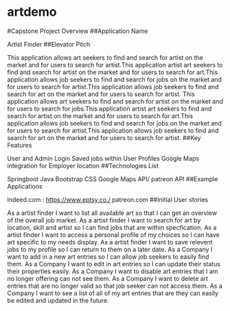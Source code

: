 # artdemo
#Capstone Project Overview ##Application Name

Artist Finder
##Elevator Pitch

This application allows art seekers to find and search for artist on the market and for users to search for artist.This application artist art seekers to find and search for artist on the market and for users to search for art.This application allows job seekers to find and search for jobs on the market and for users to search for artist.This application allows job seekers to find and search for art on the market and for users to search for artist.
This application allows art seekers to find and search for artist on the market and for users to search for jobs.This application artist art seekers to find and search for artist on the market and for users to search for art.This application allows job seekers to find and search for jobs on the market and for users to search for artist.This application allows job seekers to find and search for art on the market and for users to search for artist.
##Key Features

User and Admin Login
Saved jobs within User Profiles
Google Maps integration for Employer location
##Technologies List

Springboot
Java
Bootstrap
CSS
Google Maps API/ patreon API
##Example Applications

Indeed.com : https://www.eptsy.co./ patreon.com
##Initial User stories

As a artist finder I want to list all available art so that I can get an overview of the overall job market.
As a artist finder I want to search for art by location, skill and artist so I can find jobs that are within specfication.
As a artist finder I want to access a personal profile of my choices so I can have art specific to my needs display.
As a artist finder I want to save relevent jobs to my profile so I can return to them on a later date.
As a Company I want to add in a new art entries so I can allow job seekers to easily find them.
As a Company I want to edit in art entries so I can update their status their properties easily.
As a Company I want to disable art entries that I am no longer offering can not see them.
As a Company I want to delete art entries that are no longer valid so that job seeker can not access them.
As a Company I want to see a list of all of my art entries that are they can easily be edited and updated in the future.
